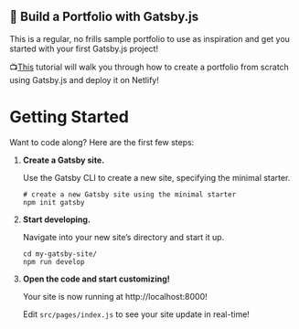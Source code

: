 ## 🚀 Build a Portfolio with Gatsby.js

This is a regular, no frills sample portfolio to use as inspiration and get you started with your first Gatsby.js project!

📺[This](https://youtu.be/rHO82MY4OiA) tutorial will walk you through how to create a portfolio from scratch using Gatsby.js and deploy it on Netlify!

# Getting Started

Want to code along? Here are the first few steps:

1.  **Create a Gatsby site.**

    Use the Gatsby CLI to create a new site, specifying the minimal starter.

    ```shell
    # create a new Gatsby site using the minimal starter
    npm init gatsby
    ```

2.  **Start developing.**

    Navigate into your new site’s directory and start it up.

    ```shell
    cd my-gatsby-site/
    npm run develop
    ```

3.  **Open the code and start customizing!**

    Your site is now running at http://localhost:8000!

    Edit `src/pages/index.js` to see your site update in real-time!
